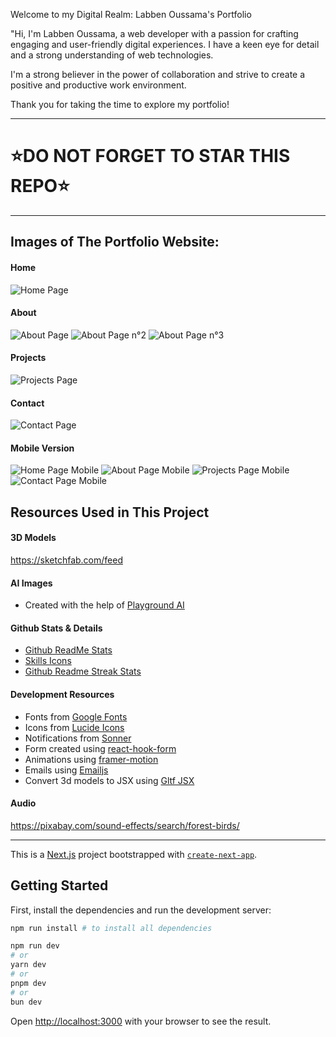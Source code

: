 Welcome to my Digital Realm: Labben Oussama's Portfolio

"Hi, I'm Labben Oussama, a web developer with a passion for crafting engaging and user-friendly digital experiences. I have a keen eye for detail and a strong understanding of web technologies.

I'm a strong believer in the power of collaboration and strive to create a positive and productive work environment.

Thank you for taking the time to explore my portfolio!

---
# ⭐DO NOT FORGET TO STAR THIS REPO⭐
---

## Images of The Portfolio Website:

#### Home
![Home Page](https://github.com/user-attachments/assets/33acb94a-0a9e-47ab-b3d5-2b9a5dd9904d)



#### About
![About Page](https://github.com/user-attachments/assets/8903eb89-91aa-4098-b8e3-898c32e9089f)
![About Page n°2](https://github.com/user-attachments/assets/f71fdb5a-567f-43c6-8072-26b3118cb45b)
![About Page n°3](https://github.com/user-attachments/assets/13db1e7f-9e88-45a2-89c0-1fa2e55586f3)





#### Projects
![Projects Page](https://github.com/user-attachments/assets/a76ada1e-07bd-4c8d-8e98-de55ed7feb03)




#### Contact
![Contact Page](https://github.com/user-attachments/assets/cab9b389-201e-4a7c-91ae-d7a86a794696)




#### Mobile Version
![Home Page Mobile](https://github.com/user-attachments/assets/085d8992-3365-49c9-b2b7-9eb71d9c88d9)
![About Page Mobile](https://github.com/user-attachments/assets/db8ed291-e41e-44e2-aab0-4cd1222ebf59)
![Projects Page Mobile](https://github.com/user-attachments/assets/d6964170-ad71-4e25-9ff2-03949438a200)
![Contact Page Mobile](https://github.com/user-attachments/assets/f745eebe-b617-4a29-82a4-974a4c2457f2)


## Resources Used in This Project

#### 3D Models

https://sketchfab.com/feed

#### AI Images

- Created with the help of [Playground AI](https://playgroundai.com/)

#### Github Stats & Details

- [Github ReadMe Stats](https://github.com/anuraghazra/github-readme-stats)
- [Skills Icons](https://github.com/tandpfun/skill-icons)
- [Github Readme Streak Stats](https://github.com/denvercoder1/github-readme-streak-stats)

#### Development Resources

- Fonts from [Google Fonts](https://fonts.google.com/) <br />
- Icons from [Lucide Icons](https://lucide.dev/) <br />
- Notifications from [Sonner](https://sonner.emilkowal.ski/) <br />
- Form created using [react-hook-form](https://react-hook-form.com/) <br />
- Animations using [framer-motion](https://www.framer.com/motion/) <br />
- Emails using [Emailjs](https://www.emailjs.com/) <br />
- Convert 3d models to JSX using [Gltf JSX](https://github.com/pmndrs/gltfjsx)

#### Audio 

https://pixabay.com/sound-effects/search/forest-birds/

---

This is a [Next.js](https://nextjs.org/) project bootstrapped with [`create-next-app`](https://github.com/vercel/next.js/tree/canary/packages/create-next-app).

## Getting Started

First, install the dependencies and run the development server:

```bash
npm run install # to install all dependencies

npm run dev
# or
yarn dev
# or
pnpm dev
# or
bun dev
```

Open [http://localhost:3000](http://localhost:3000) with your browser to see the result.
